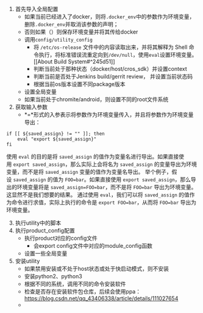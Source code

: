 1. 首先导入全局配置
	- 如果当前已经进入了docker，则将`.docker_env`中的参数作为环境变量，删除`.docker_env`并取消该参数的声明；
	- 否则如果（）则保存环境变量并将其传给docker
	- 调用`config/utility_config`
		- 将 `/etc/os-release` 文件中的内容读取出来，并将其解释为 Shell 命令执行，将标准错误流重定向到`/dev/null`，使用`eval`设置环境变量。[[About Build System#^245d51]]
		- 判断当前处于那种状态（docker/host/cros_sdk）并设置context
		- 判断当前是否处于Jenkins build/gerrit review， 并设置当前状态码
		- 根据当前os版本设置不同package版本
	- 设置全局变量
	- 如果当前处于chromite/android，则设置不同的root文件系统
2. 获取输入参数
	- \*=\*形式的入参表示将参数作为环境变量传入，并且将参数作为环境变量导出：
```shell
if [[ ${saved_assign} != "" ]]; then
    eval "export ${saved_assign}"
fi
```
使用 `eval` 的目的是将 `saved_assign` 的值作为变量名进行导出。如果直接使用 `export saved_assign`，那么实际上会将名为 `saved_assign` 的变量导出为环境变量，而不是将 `saved_assign` 变量的值作为变量名导出。
举个例子，假设 `saved_assign` 的值为 `FOO=bar`。如果直接使用 `export saved_assign`，那么导出的环境变量将是 `saved_assign=FOO=bar`，而不是将 `FOO=bar` 导出为环境变量。这显然不是我们想要的结果。
通过使用 `eval`，我们可以将 `saved_assign` 的值作为命令进行求值，实际上执行的命令是 `export FOO=bar`，从而将 `FOO=bar` 导出为环境变量。

3. 执行utility中的脚本
4. 执行product_config配置
	- 执行product对应的config文件
		- 会export config文件中对应的module_config函数
	- 设置一些全局变量
5. 安装utility
	- 如果禁用安装或不处于host状态或处于快启动模式，则不安装
	- 安装python2、python3
	- 根据不同的系统，调用不同的命令安装软件
	- 检查是否存在安装软件包仓库，后续会使用ppa：https://blog.csdn.net/qq_43406338/article/details/111027654
	- 






